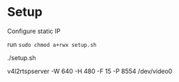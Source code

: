 # Setup
Configure static IP

run ```sudo chmod a+rwx setup.sh```

./setup.sh

v4l2rtspserver -W 640 -H 480 -F 15 -P 8554 /dev/video0
